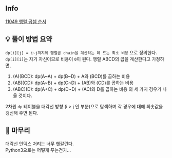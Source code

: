 ## Info
[11049 행렬 곱셈 순서](https://www.acmicpc.net/problem/11049)

## 💡 풀이 방법 요약
`dp[i][j] = i~j까지의 행렬곱 chain을 계산하는 데 드는 최소 비용` 으로 정의한다.  
`dp[i][i]`는 자기 자신이므로 비용이 `0`이 된다.
행렬 ABCD의 곱을 계산한다고 가정하면,  
1. (A)(BCD): dp(A~A) + dp(B~D) + A와 (BCD)를 곱하는 비용
2. (AB)(CD): dp(A~B) + dp(C~D) + (AB)와 (CD)를 곱하는 비용
3. (ABC)(D): dp(A+C) + dp(D~D) + (AC)와 D를 곱하는 비용
의 세 가지 경우가 나올 것이다.  
  
2차원 `dp` 테이블을 대각선 방향 (i > j 인 부분)으로 탐색하며 각 경우에 대해 최솟값을 갱신해 주면 된다.

## 🙂 마무리
대각선 인덱스 처리는 너무 헷갈린다.  
Python3으로는 어떻게 푸는건가...
